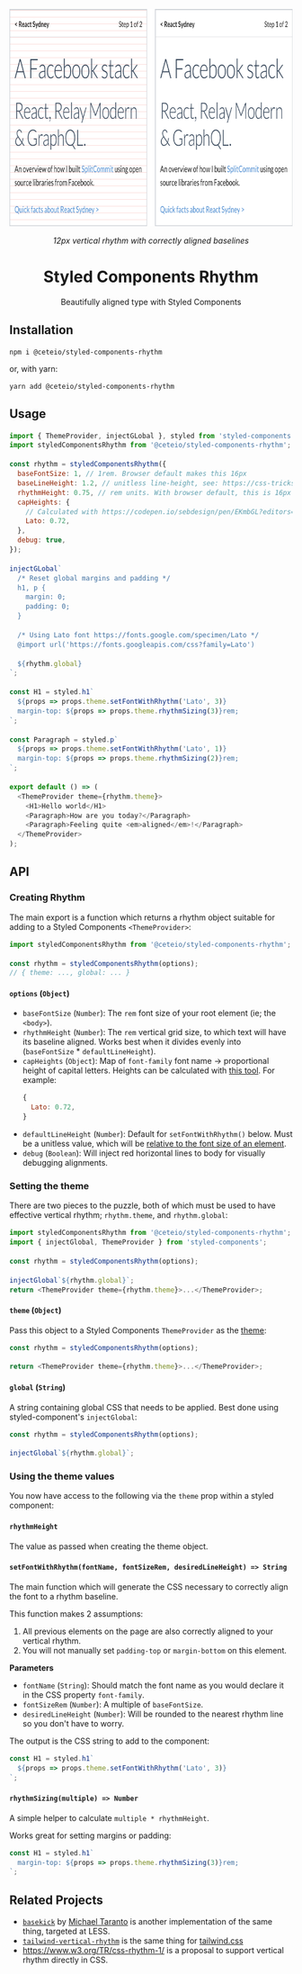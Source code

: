 <p align="center">
  <img src="./img/rhythm-12px.png" height="386">
  <p align="center"><i>12px vertical rhythm with correctly aligned baselines</i><p>
  <h1 align="center">Styled Components Rhythm</h1>
  <p align="center">Beautifully aligned type with Styled Components<p>
</p>

## Installation

```
npm i @ceteio/styled-components-rhythm
```
or, with yarn:

```
yarn add @ceteio/styled-components-rhythm
```

## Usage

```javascript
import { ThemeProvider, injectGLobal }, styled from 'styled-components';
import styledComponentsRhythm from '@ceteio/styled-components-rhythm';

const rhythm = styledComponentsRhythm({
  baseFontSize: 1, // 1rem. Browser default makes this 16px
  baseLineHeight: 1.2, // unitless line-height, see: https://css-tricks.com/almanac/properties/l/line-height/#comment-1587658
  rhythmHeight: 0.75, // rem units. With browser default, this is 16px * 0.75rem == 12px
  capHeights: {
    // Calculated with https://codepen.io/sebdesign/pen/EKmbGL?editors=0011
    Lato: 0.72,
  },
  debug: true,
});

injectGLobal`
  /* Reset global margins and padding */
  h1, p {
    margin: 0;
    padding: 0;
  }

  /* Using Lato font https://fonts.google.com/specimen/Lato */
  @import url('https://fonts.googleapis.com/css?family=Lato')

  ${rhythm.global}
`;

const H1 = styled.h1`
  ${props => props.theme.setFontWithRhythm('Lato', 3)}
  margin-top: ${props => props.theme.rhythmSizing(3)}rem;
`;

const Paragraph = styled.p`
  ${props => props.theme.setFontWithRhythm('Lato', 1)}
  margin-top: ${props => props.theme.rhythmSizing(2)}rem;
`;

export default () => (
  <ThemeProvider theme={rhythm.theme}>
    <H1>Hello world</H1>
    <Paragraph>How are you today?</Paragraph>
    <Paragraph>Feeling quite <em>aligned</em>!</Paragraph>
  </ThemeProvider>
);
```

## API

### Creating Rhythm

The main export is a function which returns a rhythm object suitable for
adding to a Styled Components `<ThemeProvider>`:

```javascript
import styledComponentsRhythm from '@ceteio/styled-components-rhythm';

const rhythm = styledComponentsRhythm(options);
// { theme: ..., global: ... }
```

#### `options` (`Object`)

- `baseFontSize` (`Number`): The `rem` font size of your root element (ie; the `<body>`).
- `rhythmHeight` (`Number`): The `rem` vertical grid size, to which text will have its baseline aligned. Works best when it divides evenly into (`baseFontSize` * `defaultLineHeight`).
- `capHeights` (`Object`): Map of `font-family` font name -> proportional height of capital letters. Heights can be calculated with [this tool](https://codepen.io/sebdesign/pen/EKmbGL?editors=0011).
  For example:
  ```javascript
  {
    Lato: 0.72,
  }
  ```
- `defaultLineHeight` (`Number`): Default for `setFontWithRhythm()` below. Must be a unitless value, which will be [relative to the font size of an element](https://css-tricks.com/almanac/properties/l/line-height/#comment-1587658).
- `debug` (`Boolean`): Will inject red horizontal lines to body for visually debugging alignments.

### Setting the theme

There are two pieces to the puzzle, both of which must be used to have effective
vertical rhythm; `rhythm.theme`, and `rhythm.global`:

```javascript
import styledComponentsRhythm from '@ceteio/styled-components-rhythm';
import { injectGlobal, ThemeProvider } from 'styled-components';

const rhythm = styledComponentsRhythm(options);

injectGlobal`${rhythm.global}`;
return <ThemeProvider theme={rhythm.theme}>...</ThemeProvider>;
```

#### `theme` (`Object`)

Pass this object to a Styled Components `ThemeProvider` as the [theme](https://www.styled-components.com/docs/advanced#theming):

```javascript
const rhythm = styledComponentsRhythm(options);

return <ThemeProvider theme={rhythm.theme}>...</ThemeProvider>;
```

#### `global` (`String`)

A string containing global CSS that needs to be applied. Best done using
styled-component's `injectGlobal`:

```javascript
const rhythm = styledComponentsRhythm(options);

injectGlobal`${rhythm.global}`;
```

### Using the theme values

You now have access to the following via the `theme` prop within a styled
component:

#### `rhythmHeight`

The value as passed when creating the theme object.

#### `setFontWithRhythm(fontName, fontSizeRem, desiredLineHeight) => String`

The main function which will generate the CSS necessary to correctly align the
font to a rhythm baseline.

This function makes 2 assumptions:

1. All previous elements on the page are also correctly aligned to your vertical
   rhythm.
2. You will not manually set `padding-top` or `margin-bottom` on this element.

**Parameters**

- `fontName` (`String`): Should match the font name as you would declare it in the CSS
  property `font-family`.
- `fontSizeRem` (`Number`): A multiple of `baseFontSize`.
- `desiredLineHeight` (`Number`): Will be rounded to the nearest rhythm line so you
  don't have to worry.

The output is the CSS string to add to the component:

```javascript
const H1 = styled.h1`
  ${props => props.theme.setFontWithRhythm('Lato', 3)}
`;
```

#### `rhythmSizing(multiple) => Number`

A simple helper to calculate `multiple * rhythmHeight`.

Works great for setting margins or padding:

```javascript
const H1 = styled.h1`
  margin-top: ${props => props.theme.rhythmSizing(3)}rem;
`;
```

## Related Projects

- [`basekick`](https://github.com/michaeltaranto/basekick) by [Michael Taranto](https://mobile.twitter.com/michaeltaranto) is another implementation of the same thing, targeted at LESS.
- [`tailwind-vertical-rhythm`](https://github.com/juliekoubova/tailwind-vertical-rhythm) is the same thing for [tailwind.css](https://tailwindcss.com)
- https://www.w3.org/TR/css-rhythm-1/ is a proposal to support vertical rhythm directly in CSS.
